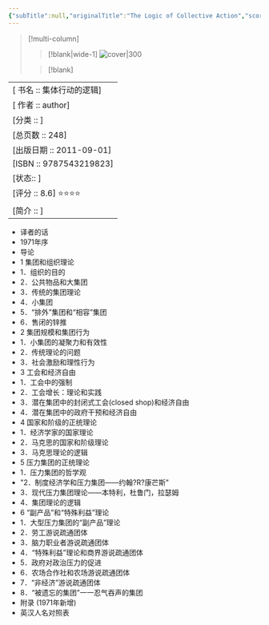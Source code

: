 ```yaml
---
{"subTitle":null,"originalTitle":"The Logic of Collective Action","score":8.6,"scoreStar":"⭐⭐⭐⭐","translator":null,"series":"当代经济学系列丛书","publisher":null,"tags":[null],"doubanId":6731430,"cover":"https://img3.doubanio.com/view/subject/l/public/s28033232.jpg","url":"https://book.douban.com/subject/6731430/","dg-publish":true,"dg-permalink":"book/6731430","dg-created":null,"dg-updated":null,"permalink":"/book/6731430/","dgPassFrontmatter":true}
---
```


> [!multi-column]
> 
> > [!blank|wide-1]
> > ![cover|300](https://img3.doubanio.com/view/subject/l/public/s28033232.jpg)
>
> 
> > [!blank]
> > 
|  | 
|---  | 
| [ 书名 :: 集体行动的逻辑] |
| [ 作者 :: author]  | 
| [分类 :: ] |
| [总页数 :: 248] | 
| [出版日期 :: 2011-09-01] |
| [ISBN :: 9787543219823] | 
| [状态:: ]  | 
| [评分 :: 8.6] ⭐⭐⭐⭐ | 
| [简介 :: ]|


  - 译者的话
  - 1971年序
  - 导论
  - 1 集团和组织理论
  - 1．组织的目的
  - 2．公共物品和大集团
  - 3．传统的集团理论
  - 4．小集团
  - 5．“排外”集团和“相容”集团
  - 6．售闭的锌推
  - 2 集团规模和集团行为
  - 1．小集团的凝聚力和有效性
  - 2．传统理论的问题
  - 3．社会激励和理性行为
  - 3 工会和经济自由
  - 1．工会中的强制
  - 2．工会增长：理论和实践
  - 3．潜在集团中的封闭式工会(closed shop)和经济自由
  - 4．潜在集团中的政府干预和经济自由
  - 4 国家和阶级的正统理论
  - 1．经济学家的国家理论
  - 2．马克思的国家和阶级理论
  - 3．马克思理论的逻辑
  - 5 压力集团的正统理论
  - 1．压力集团的哲学观
  - "2．制度经济学和压力集团——约翰?R?康芒斯"
  - 3．现代压力集团理论——本特利，杜鲁门，拉瑟姆
  - 4．集团理论的逻辑
  - 6 “副产品”和“特殊利益”理论
  - 1．大型压力集团的“副产品”理论
  - 2．劳工游说疏通团体
  - 3．脑力职业者游说疏通团体
  - 4．“特殊利益”理论和商界游说疏通团体
  - 5．政府对政治压力的促进
  - 6．农场合作社和农场游说疏通团体
  - 7．“非经济”游说疏通团体
  - 8．“被遗忘的集团”一一忍气吞声的集团
  - 附录 (1971年新增)
  - 英汉人名对照表




